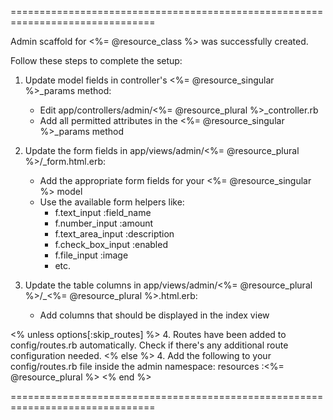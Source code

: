 ===============================================================================

Admin scaffold for <%= @resource_class %> was successfully created.

Follow these steps to complete the setup:

1. Update model fields in controller's <%= @resource_singular %>_params method:
   - Edit app/controllers/admin/<%= @resource_plural %>_controller.rb
   - Add all permitted attributes in the <%= @resource_singular %>_params method

2. Update the form fields in app/views/admin/<%= @resource_plural %>/_form.html.erb:
   - Add the appropriate form fields for your <%= @resource_singular %> model
   - Use the available form helpers like:
     - f.text_input :field_name
     - f.number_input :amount
     - f.text_area_input :description
     - f.check_box_input :enabled
     - f.file_input :image
     - etc.

3. Update the table columns in app/views/admin/<%= @resource_plural %>/_<%= @resource_plural %>.html.erb:
   - Add columns that should be displayed in the index view

<% unless options[:skip_routes] %>
4. Routes have been added to config/routes.rb automatically.
   Check if there's any additional route configuration needed.
<% else %>
4. Add the following to your config/routes.rb file inside the admin namespace:
   resources :<%= @resource_plural %>
<% end %>

===============================================================================
